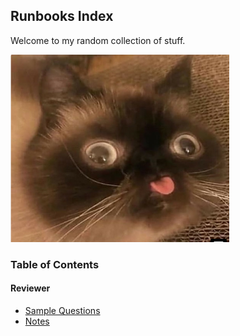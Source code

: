 ## Runbooks Index

Welcome to my random collection of stuff. 

<img src="./cat.png" alt="IntroImage-1" width="350" height="300">

### Table of Contents

#### Reviewer
* [Sample Questions](./questions.md)
* [Notes](./notes.md)
